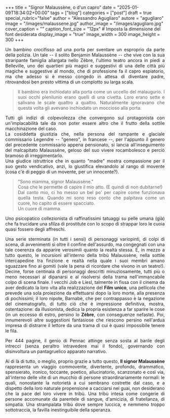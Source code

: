 +++
title = "Signor Malaussène, o d'un capro"
date = "2025-01-09T18:34:02+00:00"
tags = ["blog"]
categories = ["post"]
draft = true
special_rubric="false"
author = "Alessandro Agugliaro"
autore = "agugliaro"
image = "/images/malaussene.jpg"
author_image = "/images/agugliaro.jpg"
cover_caption = ""
caption_font_size = "12px"  # Imposta la dimensione del font desiderata
display_image = "true"
image_width = 300
image_height = 300
+++

<div style="text-align: justify">


Un bambino crocifisso ad una porta per sventare un esproprio da parte della polizia. Un tale -- il solito Benjamin Malaussène -- che vive con la sua straripante famiglia allargata nello Zèbre, l'ultimo teatro ancora in piedi a Belleville, uno dei quartieri più magici e suggestivi di una delle città più magiche e suggestive al mondo, che di professione fa il capro espiatorio, ma che adesso si è messo congedo in attesa di diventare padre, ritrovandosi ben presto vittima di un complotto su larga scala.

>Il bambino era inchiodato alla porta come un uccello del malaugurio. I suoi occhi plenilunio erano quelli di una civetta.
Loro erano sette e salivano le scale quattro a quattro. Naturalmente ignoravano che questa volta gli avevano inchiodato un moccioso alla porta.

Tutti gli indizi di colpevolezza che convergono sul protagonista con un'implacabilità tale da non poter essere altro che il frutto della sottile macchinazione del caso.   
La cosiddetta giustizia che, nella persona del rampante e glaciale commissario Legendre -- "genero", in francese --, per l'appunto il genero del precedente commissario appena pensionato, si lancia all'inseguimento del malcapitato Malaussène, geloso del suo vivere rocambolesco e perciò bramoso di irreggimentarlo.  
Una giudice istruttrice che in quanto "madre" mostra compassione per il suo gesto vendicativo, anzi, lo giustifica elevandolo al rango di movente (cosa c'è di peggio di un movente, per un innocente?).

> "Sono mamma, signor Malaussène."  
Cosa che le permette di capire il mio atto. (E quindi di non dubitarne!)  
Dal canto mio, ci ho messo un bel po' per capire come funzionava quella testa. Quando mi sono reso conto che palpitava come un cuore, ho capito di essere spacciato.  
Un cuore di mamma.

Uno psicopatico collezionista di raffinatissimi tatuaggi su pelle umana (già) che fa trucidare una sfilza di prostitute con lo scopo di strappar loro le cuoia quasi fossero degli affreschi.   

Una serie sterminata (in tutti i sensi) di personaggi variopinti, di colpi di scena, di avvenimenti sì oltre il confine dell'assurdo, ma congegnati con una tale coerenza da apparire verosimili quanto la realtà stessa. E, in mezzo a tutto questo, le incursioni all'interno della tribù Malaussène, nella sottile intercapedine tra finzione e realtà nella quale i suoi membri amano sguazzare fino ai gomiti (vale la pena di ricordare che vivono in un teatro!). Decine, forse centinaia di personaggi descritti minuziosamente, tutti più o meno necessari al dipanarsi e al risolversi della trama nell'immancabile colpo di scena finale. I vecchi Job e Liesl, talmente in fissa con il cinema da aver dedicato la loro vita alla realizzazione del **Film unico**, una pellicola che prevede una sola proiezione da effettuarsi dopo la loro morte, alla presenza di pochissimi; il loro nipote, Barnabè, che per contrappasso è la negazione del cinematografo, di tutto ciò che è impressione definitiva, mostra, ostentazione: da illusionista, dedica la propria esistenza a far sparire le cose (in un eccesso di estro, persino lo **Zèbre**, con conseguenze nefaste). Poi, innumerevoli altre suggestioni fantasiose che riescono persino nell'ardua impresa di distrarre il lettore da una trama di cui è quasi impossibile tenere le fila.

Per 444 pagine, il genio di Pennac attinge senza sosta al barile degli intrecci (senza peraltro intravedere mai il fondo), governando con disinvoltura un pantagruelico apparato narrativo.


Al di là di tutto, o meglio, proprio grazie a tutto questo, **Il signor Malaussène** rappresenta un viaggio commovente, divertente, profondo, drammatico, spensierato, ironico, toccante, poetico, allucinatorio, scanzonato e così via, all'interno delle vite di un mucchio di persone straordinariamente normali: le quali, nonostante la notorietà a cui sembrano costrette dal caso, e a dispetto della loro naturale propensione a cacciarsi nei guai, non desiderano che la pace del loro vivere in tribù. Una tribù intesa come congerie di persone accomunate da parentele di sangue, d'amicizia, di fratellanza, di simpatia. Una strampalata tribù dove sempre luccica, e nemmeno troppo sottotraccia, la favilla inestinguibile della speranza.
